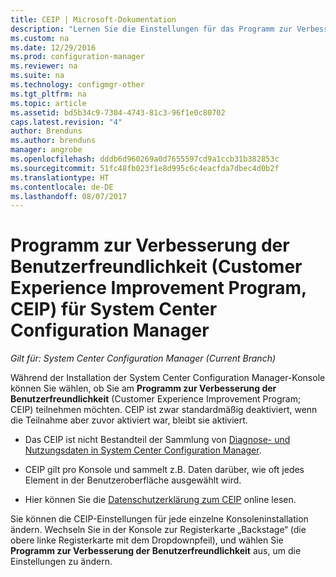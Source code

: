 ```yaml
---
title: CEIP | Microsoft-Dokumentation
description: "Lernen Sie die Einstellungen für das Programm zur Verbesserung der Benutzerfreundlichkeit (Customer Experience Improvement Program, CEIP) für System Center Configuration Manager kennen."
ms.custom: na
ms.date: 12/29/2016
ms.prod: configuration-manager
ms.reviewer: na
ms.suite: na
ms.technology: configmgr-other
ms.tgt_pltfrm: na
ms.topic: article
ms.assetid: bd5b34c9-7304-4743-81c3-96f1e0c80702
caps.latest.revision: "4"
author: Brenduns
ms.author: brenduns
manager: angrobe
ms.openlocfilehash: dddb6d960269a0d7655597cd9a1ccb31b382853c
ms.sourcegitcommit: 51fc48fb023f1e8d995c6c4eacfda7dbec4d0b2f
ms.translationtype: HT
ms.contentlocale: de-DE
ms.lasthandoff: 08/07/2017
---
```

# <a name="customer-experience-improvement-program-ceip-for-system-center-configuration-manager"></a>Programm zur Verbesserung der Benutzerfreundlichkeit (Customer Experience Improvement Program, CEIP) für System Center Configuration Manager

*Gilt für: System Center Configuration Manager (Current Branch)*

Während der Installation der System Center Configuration Manager-Konsole können Sie wählen, ob Sie am **Programm zur Verbesserung der Benutzerfreundlichkeit** (Customer Experience Improvement Program; CEIP) teilnehmen möchten. CEIP ist zwar standardmäßig deaktiviert, wenn die Teilnahme aber zuvor aktiviert war, bleibt sie aktiviert.  

-   Das CEIP ist nicht Bestandteil der Sammlung von [Diagnose- und Nutzungsdaten in System Center Configuration Manager](../../../core/plan-design/diagnostics/diagnostics-and-usage-data.md).  

-   CEIP gilt pro Konsole und sammelt z.B. Daten darüber, wie oft jedes Element in der Benutzeroberfläche ausgewählt wird.  

-   Hier können Sie die [Datenschutzerklärung zum CEIP](https://www.microsoft.com/products/ceip/en-us/privacypolicy.mspx) online lesen.  

Sie können die CEIP-Einstellungen für jede einzelne Konsoleninstallation ändern. Wechseln Sie in der Konsole zur Registerkarte „Backstage“ (die obere linke Registerkarte mit dem Dropdownpfeil), und wählen Sie **Programm zur Verbesserung der Benutzerfreundlichkeit** aus, um die Einstellungen zu ändern.  
